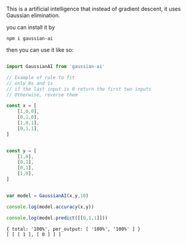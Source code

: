 This is a artificial intelligence that instead of gradient descent, it uses Gaussian elimination.

you can install it by
```text
npm i gaussian-ai
```
then you can use it like so:
```js

import GaussianAI from 'gaussian-ai'

// Example of rule to fit
// only 0s and 1s
// if the last input is 0 return the first two inputs
// Otherwise, reverse them

const x = [
    [1,0,0],
    [0,1,0],
    [1,0,1],
    [0,1,1],
]


const y = [
    [1,0],
    [0,1],
    [0,1],
    [1,0],
]


var model = GaussianAI(x,y,10)

console.log(model.accuracy(x,y))

console.log(model.predict([[0,1,1]]))

```

```text
{ total: '100%', per_output: [ '100%', '100%' ] }
[ [ [ 1 ], [ 0 ] ] ]
```